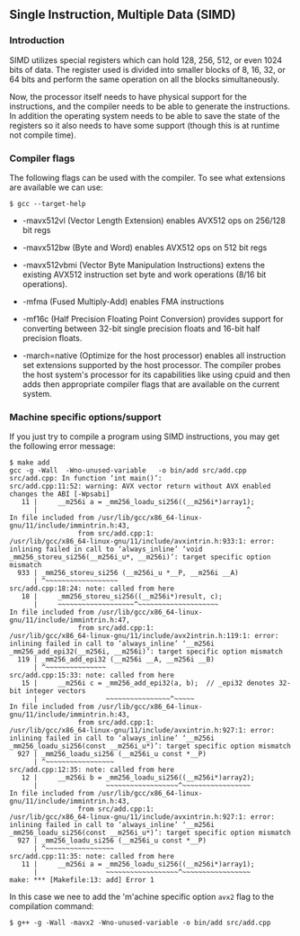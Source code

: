 ## Single Instruction, Multiple Data (SIMD)

### Introduction
SIMD utilizes special registers which can hold 128, 256, 512, or even 1024 bits
of data. The register used is divided into smaller blocks of 8, 16, 32, or 64
bits and perform the same operation on all the blocks simultaneously.

Now, the processor itself needs to have physical support for the instructions,
and the compiler needs to be able to generate the instructions. In addition
the operating system needs to be able to save the state of the registers so 
it also needs to have some support (though this is at runtime not compile time).

### Compiler flags
The following flags can be used with the compiler. To see what extensions are
available we can use:
```console
$ gcc --target-help
```

* -mavx512vl (Vector Length Extension) enables AVX512 ops on 256/128 bit regs
* -mavx512bw (Byte and Word) enables AVX512 ops on 512 bit regs
* -mavx512vbmi (Vector Byte Manipulation Instructions) extens the existing AVX512
instruction set byte and work operations (8/16 bit operations).
* -mfma (Fused Multiply-Add) enables FMA instructions
* -mf16c (Half Precision Floating Point Conversion) provides support for
converting between 32-bit single precision floats and 16-bit half precision
floats.

* -march=native (Optimize for the host processor) enables all instruction set
extensions supported by the host processor. The compiler probes the host
system's processor for its capabilities like using cpuid and then adds then
appropriate compiler flags that are available on the current system.

### Machine specific options/support
If you just try to compile a program using SIMD instructions, you may get the
following error message:
```console
$ make add
gcc -g -Wall  -Wno-unused-variable   -o bin/add src/add.cpp
src/add.cpp: In function ‘int main()’:
src/add.cpp:11:52: warning: AVX vector return without AVX enabled changes the ABI [-Wpsabi]
   11 |     __m256i a = _mm256_loadu_si256((__m256i*)array1);
      |                                                    ^
In file included from /usr/lib/gcc/x86_64-linux-gnu/11/include/immintrin.h:43,
                 from src/add.cpp:1:
/usr/lib/gcc/x86_64-linux-gnu/11/include/avxintrin.h:933:1: error: inlining failed in call to ‘always_inline’ ‘void _mm256_storeu_si256(__m256i_u*, __m256i)’: target specific option mismatch
  933 | _mm256_storeu_si256 (__m256i_u *__P, __m256i __A)
      | ^~~~~~~~~~~~~~~~~~~
src/add.cpp:18:24: note: called from here
   18 |     _mm256_storeu_si256((__m256i*)result, c);
      |     ~~~~~~~~~~~~~~~~~~~^~~~~~~~~~~~~~~~~~~~~
In file included from /usr/lib/gcc/x86_64-linux-gnu/11/include/immintrin.h:47,
                 from src/add.cpp:1:
/usr/lib/gcc/x86_64-linux-gnu/11/include/avx2intrin.h:119:1: error: inlining failed in call to ‘always_inline’ ‘__m256i _mm256_add_epi32(__m256i, __m256i)’: target specific option mismatch
  119 | _mm256_add_epi32 (__m256i __A, __m256i __B)
      | ^~~~~~~~~~~~~~~~
src/add.cpp:15:33: note: called from here
   15 |     __m256i c = _mm256_add_epi32(a, b);  // _epi32 denotes 32-bit integer vectors
      |                 ~~~~~~~~~~~~~~~~^~~~~~
In file included from /usr/lib/gcc/x86_64-linux-gnu/11/include/immintrin.h:43,
                 from src/add.cpp:1:
/usr/lib/gcc/x86_64-linux-gnu/11/include/avxintrin.h:927:1: error: inlining failed in call to ‘always_inline’ ‘__m256i _mm256_loadu_si256(const __m256i_u*)’: target specific option mismatch
  927 | _mm256_loadu_si256 (__m256i_u const *__P)
      | ^~~~~~~~~~~~~~~~~~
src/add.cpp:12:35: note: called from here
   12 |     __m256i b = _mm256_loadu_si256((__m256i*)array2);
      |                 ~~~~~~~~~~~~~~~~~~^~~~~~~~~~~~~~~~~~
In file included from /usr/lib/gcc/x86_64-linux-gnu/11/include/immintrin.h:43,
                 from src/add.cpp:1:
/usr/lib/gcc/x86_64-linux-gnu/11/include/avxintrin.h:927:1: error: inlining failed in call to ‘always_inline’ ‘__m256i _mm256_loadu_si256(const __m256i_u*)’: target specific option mismatch
  927 | _mm256_loadu_si256 (__m256i_u const *__P)
      | ^~~~~~~~~~~~~~~~~~
src/add.cpp:11:35: note: called from here
   11 |     __m256i a = _mm256_loadu_si256((__m256i*)array1);
      |                 ~~~~~~~~~~~~~~~~~~^~~~~~~~~~~~~~~~~~
make: *** [Makefile:13: add] Error 1
```
In this case we nee to add the 'm'achine specific option `avx2` flag to the
compilation command:
```console
$ g++ -g -Wall -mavx2 -Wno-unused-variable -o bin/add src/add.cpp
```
